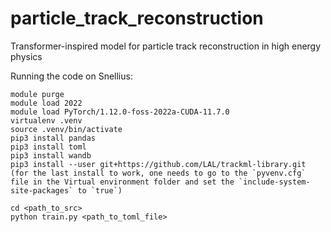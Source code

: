 # particle_track_reconstruction
Transformer-inspired model for particle track reconstruction in high energy physics

Running the code on Snellius:
```
module purge
module load 2022
module load PyTorch/1.12.0-foss-2022a-CUDA-11.7.0
virtualenv .venv
source .venv/bin/activate
pip3 install pandas
pip3 install toml
pip3 install wandb
pip3 install --user git+https://github.com/LAL/trackml-library.git
(for the last install to work, one needs to go to the `pyvenv.cfg` file in the Virtual environment folder and set the `include-system-site-packages` to `true`)

cd <path_to_src>
python train.py <path_to_toml_file>
```
